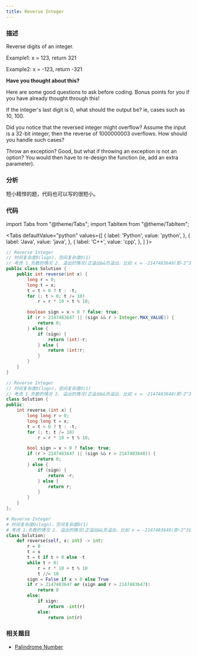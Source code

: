 ```yaml
---
title: Reverse Integer
---
```


### 描述

Reverse digits of an integer.

Example1: x = 123, return 321

Example2: x = -123, return -321

**Have you thought about this?**

Here are some good questions to ask before coding. Bonus points for you if you have already thought through this!

If the integer's last digit is 0, what should the output be? ie, cases such as 10, 100.

Did you notice that the reversed integer might overflow? Assume the input is a 32-bit integer, then the reverse of 1000000003 overflows. How should you handle such cases?

Throw an exception? Good, but what if throwing an exception is not an option? You would then have to re-design the function (ie, add an extra parameter).

### 分析

短小精悍的题，代码也可以写的很短小。

### 代码

import Tabs from "@theme/Tabs";
import TabItem from "@theme/TabItem";

<Tabs
defaultValue="python"
values={[
{ label: 'Python', value: 'python', },
{ label: 'Java', value: 'java', },
{ label: 'C++', value: 'cpp', },
]
}>
<TabItem value="java">

```java
// Reverse Integer
// 时间复杂度O(logn)，空间复杂度O(1)
// 考虑 1.负数的情况 2. 溢出的情况(正溢出&&负溢出，比如 x = -2147483648(即-2^31) )
public class Solution {
    public int reverse(int x) {
        long r = 0;
        long t = x;
        t = t > 0 ? t : -t;
        for (; t > 0; t /= 10)
            r = r * 10 + t % 10;

        boolean sign = x > 0 ? false: true;
        if (r > 2147483647 || (sign && r > Integer.MAX_VALUE)) {
            return 0;
        } else {
            if (sign) {
                return (int)-r;
            } else {
                return (int)r;
            }
        }
    }
}
```

</TabItem>
<TabItem value="cpp">

```cpp
// Reverse Integer
// 时间复杂度O(logn)，空间复杂度O(1)
// 考虑 1.负数的情况 2. 溢出的情况(正溢出&&负溢出，比如 x = -2147483648(即-2^31) )
class Solution {
public:
    int reverse (int x) {
        long long r = 0;
        long long t = x;
        t = t > 0 ? t : -t;
        for (; t; t /= 10)
            r = r * 10 + t % 10;

        bool sign = x > 0 ? false: true;
        if (r > 2147483647 || (sign && r > 2147483648)) {
            return 0;
        } else {
            if (sign) {
                return -r;
            } else {
                return r;
            }
        }
    }
};
```

</TabItem>

<TabItem value="python">

```python
# Reverse Integer
# 时间复杂度O(logn)，空间复杂度O(1)
# 考虑 1.负数的情况 2. 溢出的情况(正溢出&&负溢出，比如 x = -2147483648(即-2^31) )
class Solution:
    def reverse(self, x: int) -> int:
        r = 0
        t = x
        t = t if t > 0 else -t
        while t > 0:
            r = r * 10 + t % 10
            t //= 10
        sign = False if x > 0 else True
        if r > 2147483647 or (sign and r > 2147483647):
            return 0
        else:
            if sign:
                return -int(r)
            else:
                return int(r)
```

</TabItem>
</Tabs>

### 相关题目

- [Palindrome Number](palindrome-number.md)
